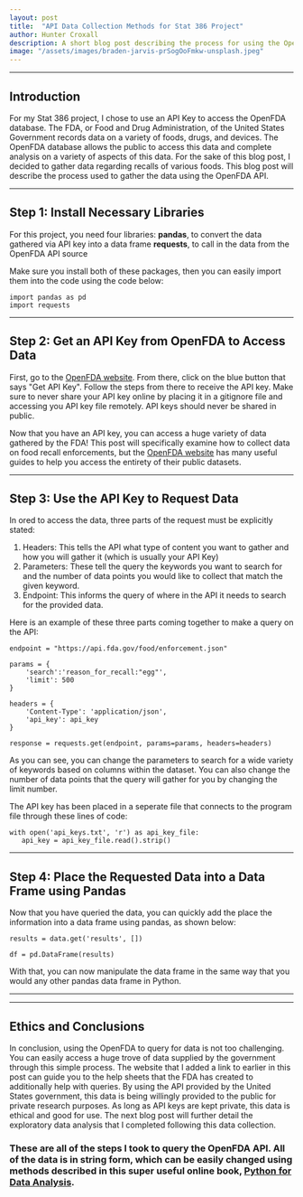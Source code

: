 ```yaml
---
layout: post
title:  "API Data Collection Methods for Stat 386 Project"
author: Hunter Croxall
description: A short blog post describing the process for using the OpenFDA API key.
image: "/assets/images/braden-jarvis-prSogOoFmkw-unsplash.jpeg"
---
```

---

## Introduction
For my Stat 386 project, I chose to use an API Key to access the OpenFDA database. The FDA, or Food and Drug Administration, of the United
States Government records data on a variety of foods, drugs, and devices. The OpenFDA database allows the public to access this data and
complete analysis on a variety of aspects of this data. For the sake of this blog post, I decided to gather data regarding recalls of various
foods. This blog post will describe the process used to gather the data using the OpenFDA API.

---

## Step 1: Install Necessary Libraries
For this project, you need four libraries: 
**pandas**, to convert the data gathered via API key into a data frame 
**requests**, to call in the data from the OpenFDA API source

Make sure you install both of these packages, then you can easily import them into the code using the code below:
```
import pandas as pd
import requests
```

---

## Step 2: Get an API Key from OpenFDA to Access Data
First, go to the [OpenFDA website](https://open.fda.gov/apis/authentication/). From there, click on the blue button that says "Get API Key". Follow the steps from there to receive the API key. Make sure to never share your API key online by placing it in a gitignore file and accessing you API key file remotely. API keys should never be shared in public. 

Now that you have an API key, you can access a huge variety of data gathered by the FDA! This post will specifically examine how to collect data on food recall enforcements, but the [OpenFDA website](https://open.fda.gov/apis/) has many useful guides to help you access the entirety of their public datasets. 

---

## Step 3: Use the API Key to Request Data
In ored to access the data, three parts of the request must be explicitly stated:
1. Headers: This tells the API what type of content you want to gather and how you will gather it (which is usually your API Key)
2. Parameters: These tell the query the keywords you want to search for and the number of data points you would like to collect that match the given keyword.
3. Endpoint: This informs the query of where in the API it needs to search for the provided data.

Here is an example of these three parts coming together to make a query on the API:
```
endpoint = "https://api.fda.gov/food/enforcement.json"

params = {
    'search':'reason_for_recall:"egg"',
    'limit': 500
}

headers = {
    'Content-Type': 'application/json',
    'api_key': api_key
}

response = requests.get(endpoint, params=params, headers=headers)
```
As you can see, you can change the parameters to search for a wide variety of keywords based on columns within the dataset. You can also change the number of data points that the query will gather for you by changing the limit number.

The API key has been placed in a seperate file that connects to the program file through these lines of code:
```
with open('api_keys.txt', 'r') as api_key_file:
   api_key = api_key_file.read().strip()
```

---

## Step 4: Place the Requested Data into a Data Frame using Pandas
Now that you have queried the data, you can quickly add the place the information into a data frame using pandas, as shown below:
```
results = data.get('results', [])

df = pd.DataFrame(results)
```
With that, you can now manipulate the data frame in the same way that you would any other pandas data frame in Python. 

---
---

## Ethics and Conclusions
In conclusion, using the OpenFDA to query for data is not too challenging. You can easily access a huge trove of data supplied by the government through this simple process. The website that I added a link to earlier in this post can guide you to the help sheets that the FDA has created to additionally help with queries. By using the API provided by the United States government, this data is being willingly provided to the public for private research purposes. As long as API keys are kept private, this data is ethical and good for use. The next blog post will further detail the exploratory data analysis that I completed following this data collection. 


### These are all of the steps I took to query the OpenFDA API. All of the data is in string form, which can be easily changed using methods described in this super useful online book, [Python for Data Analysis](https://wesmckinney.com/book/data-cleaning).
